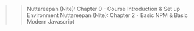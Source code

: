 >> Nuttareepan (Nite): Chapter 0 - Course Introduction & Set up Environment
>> Nuttareepan (Nite): Chapter 2 - Basic NPM & Basic Modern Javascript
